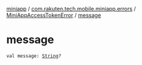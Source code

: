 [miniapp](../../index.md) / [com.rakuten.tech.mobile.miniapp.errors](../index.md) / [MiniAppAccessTokenError](index.md) / [message](./message.md)

# message

`val message: `[`String`](https://kotlinlang.org/api/latest/jvm/stdlib/kotlin/-string/index.html)`?`